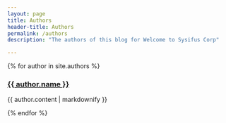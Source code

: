```yaml
---
layout: page
title: Authors
header-title: Authors
permalink: /authors
description: "The authors of this blog for Welcome to Sysifus Corp"

---
```


{% for author in site.authors %}
  <h3><a href="{{ author.lower-case-url }}">{{ author.name }}</a></h3>
  <p>{{ author.content | markdownify }}</p>
{% endfor %}
